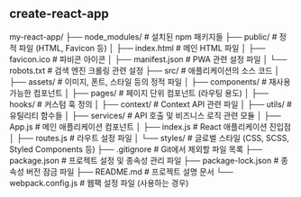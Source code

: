 ## create-react-app
my-react-app/
├── node_modules/         # 설치된 npm 패키지들
├── public/               # 정적 파일 (HTML, Favicon 등)
│   ├── index.html        # 메인 HTML 파일
│   ├── favicon.ico       # 파비콘 아이콘
│   ├── manifest.json     # PWA 관련 설정 파일
│   └── robots.txt        # 검색 엔진 크롤링 관련 설정
├── src/                  # 애플리케이션의 소스 코드
│   ├── assets/           # 이미지, 폰트, 스타일 등의 정적 파일
│   ├── components/       # 재사용 가능한 컴포넌트
│   ├── pages/            # 페이지 단위 컴포넌트 (라우팅 용도)
│   ├── hooks/            # 커스텀 훅 정의
│   ├── context/          # Context API 관련 파일
│   ├── utils/            # 유틸리티 함수들
│   ├── services/         # API 호출 및 비즈니스 로직 관련 모듈
│   ├── App.js            # 메인 애플리케이션 컴포넌트
│   ├── index.js          # React 애플리케이션 진입점
│   ├── routes.js         # 라우트 설정 파일
│   └── styles/           # 글로벌 스타일 (CSS, SCSS, Styled Components 등)
├── .gitignore            # Git에서 제외할 파일 목록
├── package.json          # 프로젝트 설정 및 종속성 관리 파일
├── package-lock.json     # 종속성 버전 잠금 파일
├── README.md             # 프로젝트 설명 문서
└── webpack.config.js     # 웹팩 설정 파일 (사용하는 경우)

